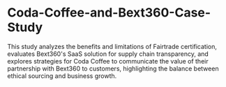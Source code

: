 # Coda-Coffee-and-Bext360-Case-Study
This study analyzes the benefits and limitations of Fairtrade certification, evaluates Bext360's SaaS solution for supply chain transparency, and explores strategies for Coda Coffee to communicate the value of their partnership with Bext360 to customers, highlighting the balance between ethical sourcing and business growth.
